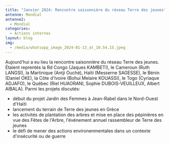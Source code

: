 ```yaml
---
title: "Janvier 2024: Rencontre saisonnière du réseau Terre des jeunes"
antenne: Mondial
antenne2:
  - Mondial
categories:
  - Actions internes
layout: blog
img:
  - /media/whatsapp_image_2024-01-13_at_10.54.15.jpeg
---
```

Aujourd'hui a eu lieu la rencontre saisonnière du réseau Terre des jeunes. Étaient reprentés la Rd Congo (Jaques KAMBETI), le Cameroun (Ruth LANGSI), la Martinique (Antji Ouché), Haïti (Messerne SAGESSE), le Bénin (Daniel OKE), la Côte d'Ivoire (Bohui Melaire KOUASSI), le Togo (Cyriaque ADJAFO), le Québec (Riel HUAORANI, Sophie DUBOIS-VEUILLEUX, Albert AlBALA). Parmi les projets discutés:

* début du projet Jardin des Femmes à Jean-Rabel dans le Nord-Ouest d'Haïti
* lancement du terrain de Terre des jeunes en Grèce
* les activités de plantation des arbres et mise en place des pépinières en vue des Fêtes de l'Arbre, l'événement annuel rassembleur de Terre des jeunes
* le défi de mener des actions environenmentales dans un contexte d'insécurité ou de guerre
